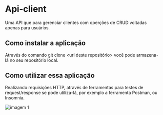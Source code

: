 # Api-client
Uma API que para gerenciar clientes com operções de CRUD voltadas apenas para usuários.

## Como instalar a aplicação
Através do comando git clone <url deste repositório> você pode armazena-lá no seu repositório local.

## Como utilizar essa aplicação
Realizando requisições HTTP, através de ferramentas para testes de request/response se pode utiliza-lá, por exemplo a ferramenta Postman, ou Insomnia.

![imagem 1](https://freelaweb.com.br/wp-content/uploads/2020/08/873fdc5f-java_spring-608x405.jpg)
